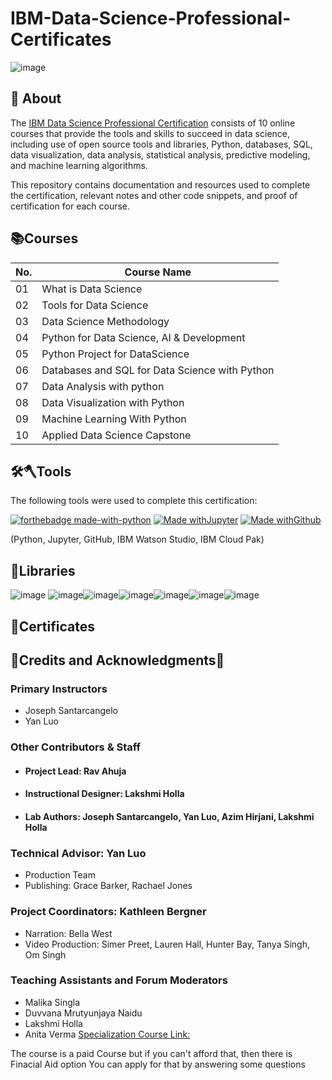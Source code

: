 
# IBM-Data-Science-Professional-Certificates
![image](https://user-images.githubusercontent.com/112087783/229282047-ad3e19a0-fad1-454d-867e-f2fb59a97b4f.png) 

<h2>📑 About</h2>

The [IBM Data Science Professional Certification](https://www.ibm.com/training/badge/data-science-professional-certificate) consists of 10 online courses that provide the tools and skills to succeed in data science, including use of open source tools and libraries, Python, databases, SQL, data visualization, data analysis, statistical analysis, predictive modeling, and machine learning algorithms.

This repository contains documentation and resources used to complete the certification, relevant notes and other code snippets, and proof of certification for each course.

<h2>📚Courses</h2>

|No.  |Course Name                     |
|-----|--------------------------------|
|01   |What is Data Science            |
|02   |Tools for Data Science          |
|03   |Data Science Methodology        |
|04   |Python for Data Science, AI & Development         |
|05   |Python Project for DataScience         |
|06   |Databases and SQL for Data Science with Python         |
|07   |Data Analysis with python        |
|08   |Data Visualization with Python         |
|09   | Machine Learning With Python       |
|10   |Applied Data Science Capstone         |

<h2>🛠️🪓Tools</h2>

The following tools were used to complete this certification:

[![forthebadge made-with-python](http://ForTheBadge.com/images/badges/made-with-python.svg)](https://www.python.org/) [![Made withJupyter](https://img.shields.io/badge/Made%20with-Jupyter-orange?style=for-the-badge&logo=Jupyter)](https://jupyter.org/try) 
[![Made withGithub](https://img.shields.io/badge/Made%20with-Github-orange?style=for-the-badge&logo=Github)](https://Github.org/try) 

(Python, Jupyter, GitHub, IBM Watson Studio, IBM Cloud Pak)

<h2>📖Libraries</h2>

![image](https://user-images.githubusercontent.com/112087783/229353622-1d5a21b3-4d53-44a3-aa81-6aeab85c9355.png) ![image](https://user-images.githubusercontent.com/112087783/229353753-aa7a9800-d6e4-42b4-adc0-54ce84c29fd8.png)![image](https://user-images.githubusercontent.com/112087783/229354723-7396f39c-65f4-4ad4-a78e-8d3c8d020fcb.png)![image](https://user-images.githubusercontent.com/112087783/229354831-a6b08789-13c5-45c0-aa5f-adb65202ccdf.png)![image](https://user-images.githubusercontent.com/112087783/229354431-137b84d2-1e39-4145-bbfa-43bfa2a3f595.png)![image](https://user-images.githubusercontent.com/112087783/229354640-260d196d-ee97-44c7-b94a-8cb9a0420346.png)![image](https://user-images.githubusercontent.com/112087783/229354888-66908258-c8c7-4790-9f44-be4c023fa27d.png)

<h2>📑Certificates</h2>



<h2>👏Credits and Acknowledgments👏</h2>

### Primary Instructors
- Joseph Santarcangelo
- Yan Luo
### Other Contributors & Staff 
- #### Project Lead: Rav Ahuja
- #### Instructional Designer: Lakshmi Holla
- #### Lab Authors: Joseph Santarcangelo, Yan Luo, Azim Hirjani, Lakshmi Holla
### Technical Advisor: Yan Luo
- Production Team
- Publishing: Grace Barker, Rachael Jones
### Project Coordinators: Kathleen Bergner
- Narration: Bella West
- Video Production: Simer Preet, Lauren Hall, Hunter Bay, Tanya Singh, Om Singh
### Teaching Assistants and Forum Moderators
- Malika Singla
- Duvvana Mrutyunjaya Naidu
- Lakshmi Holla
- Anita Verma
[Specialization Course Link:](https://www.coursera.org/professional-certificates/ibm-data-science)

The course is a paid Course but if you can't afford that, then there is Finacial Aid option You can apply for that by answering some questions




